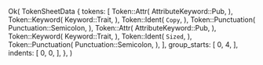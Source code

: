 Ok(
    TokenSheetData {
        tokens: [
            Token::Attr(
                AttributeKeyword::Pub,
            ),
            Token::Keyword(
                Keyword::Trait,
            ),
            Token::Ident(
                `Copy`,
            ),
            Token::Punctuation(
                Punctuation::Semicolon,
            ),
            Token::Attr(
                AttributeKeyword::Pub,
            ),
            Token::Keyword(
                Keyword::Trait,
            ),
            Token::Ident(
                `Sized`,
            ),
            Token::Punctuation(
                Punctuation::Semicolon,
            ),
        ],
        group_starts: [
            0,
            4,
        ],
        indents: [
            0,
            0,
        ],
    },
)